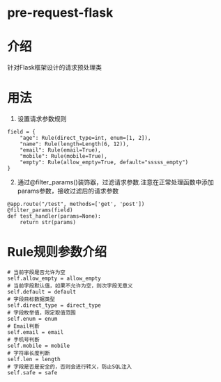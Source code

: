 # pre-request-flask

# 介绍
针对Flask框架设计的请求预处理类

# 用法
1. 设置请求参数规则
```
field = {
    "age": Rule(direct_type=int, enum=[1, 2]),
    "name": Rule(length=Length(6, 12)),
    "email": Rule(email=True),
    "mobile": Rule(mobile=True),
    "empty": Rule(allow_empty=True, default="sssss_empty")
}
```
2. 通过@filter_params()装饰器，过滤请求参数.注意在正常处理函数中添加params参数，接收过滤后的请求参数
```
@app.route("/test", methods=['get', 'post'])
@filter_params(field)
def test_handler(params=None):
    return str(params)
```
# Rule规则参数介绍
```
# 当前字段是否允许为空
self.allow_empty = allow_empty
# 当前字段默认值，如果不允许为空，则次字段无意义
self.default = default
# 字段目标数据类型
self.direct_type = direct_type
# 字段枚举值，限定取值范围
self.enum = enum
# Email判断
self.email = email
# 手机号判断
self.mobile = mobile
# 字符串长度判断
self.len = length
# 字段是否是安全的，否则会进行转义，防止SQL注入
self.safe = safe
```
